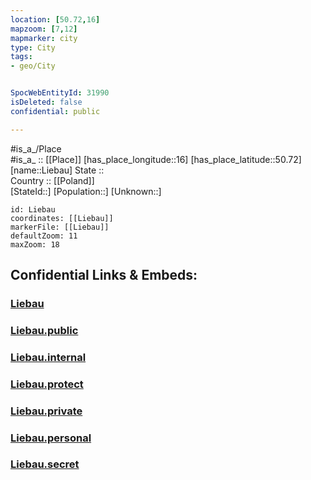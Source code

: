 ```yaml
---
location: [50.72,16] 
mapzoom: [7,12] 
mapmarker: city 
type: City
tags:
- geo/City


SpocWebEntityId: 31990
isDeleted: false
confidential: public

---
```

#is_a_/Place  
#is_a_ :: [[Place]] 
[has_place_longitude::16] 
[has_place_latitude::50.72] 
[name::Liebau] 
State ::  
Country :: [[Poland]]  
[StateId::] 
[Population::] 
[Unknown::] 


```leaflet
id: Liebau
coordinates: [[Liebau]] 
markerFile: [[Liebau]] 
defaultZoom: 11 
maxZoom: 18
```


## Confidential Links & Embeds: 

### [Liebau](/_Standards/Earth/Continent/Europe/Europe~East/Poland/Provinces~Poland/Lower_Silesian/City/Liebau.md) 

### [Liebau.public](/_public/Earth/Continent/Europe/Europe~East/Poland/Provinces~Poland/Lower_Silesian/City/Liebau.public.md) 

### [Liebau.internal](/_internal/Earth/Continent/Europe/Europe~East/Poland/Provinces~Poland/Lower_Silesian/City/Liebau.internal.md) 

### [Liebau.protect](/_protect/Earth/Continent/Europe/Europe~East/Poland/Provinces~Poland/Lower_Silesian/City/Liebau.protect.md) 

### [Liebau.private](/_private/Earth/Continent/Europe/Europe~East/Poland/Provinces~Poland/Lower_Silesian/City/Liebau.private.md) 

### [Liebau.personal](/_personal/Earth/Continent/Europe/Europe~East/Poland/Provinces~Poland/Lower_Silesian/City/Liebau.personal.md) 

### [Liebau.secret](/_secret/Earth/Continent/Europe/Europe~East/Poland/Provinces~Poland/Lower_Silesian/City/Liebau.secret.md)

